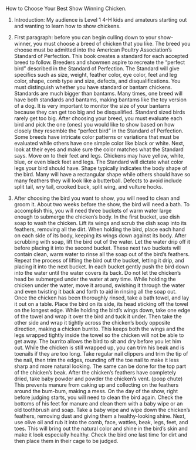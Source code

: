 How to Choose Your Best Show Winning Chicken.

1.	Introduction: My audience is Level 1 4-H kids and amateurs starting out and wanting to learn how to show chickens. 

2.	First paragraph: before you can begin culling down to your show-winner, you must choose a breed of chicken that you like. The breed you choose must be admitted into the American Poultry Association’s Standard of Perfection. This book creates a standard for each accepted breed to follow. Breeders and showmen aspire to recreate the “perfect bird” described in the Standard of Perfection. The Standard will give specifics such as size, weight, feather color, eye color, feet and leg color, shape, comb type and size, defects, and disqualifications. You must distinguish whether you have standard or bantam chickens. Standards are much bigger than bantams. Many times, one breed will have both standards and bantams, making bantams like the toy version of a dog. It is very important to monitor the size of your bantams because they can get too big and be disqualified. Standard sized birds rarely get too big. After choosing your breed, you must evaluate each bird and pick the one (ones) you would like to show based on how closely they resemble the “perfect bird” in the Standard of Perfection. Some breeds have intricate color patterns or variations that must be evaluated while others have one simple color like black or white. Next, look at their eyes and make sure the color matches what the Standard says. Move on to their feet and legs. Chickens may have yellow, white, blue, or even black feet and legs. The Standard will dictate what color legs your bird should have. Shape typically indicates the body shape of the bird. Many will have a rectangular shape while others should have so many feathers they will look like a butterball. Defects to avoid include split tail, wry tail, crooked back, split wing, and vulture hocks.
 
3.	After choosing the bird you want to show, you will need to clean and groom it. About two weeks before the show, the bird will need a bath. To accomplish this, you will need three buckets of warm water large enough to submerge the chicken’s body. In the first bucket, use dish soap to wash the chicken. Lift its wings and scrub the dish soap into its feathers, removing all the dirt. When holding the bird, place each hand on each side of its body, keeping its wings down against its body. After scrubbing with soap, lift the bird out of the water. Let the water drip off it before placing it into the second bucket. These next two buckets will contain clean, warm water to rinse all the soap out of the bird’s feathers. Repeat the process of lifting the bird out the bucket, letting it drip, and placing it into the next bucket. In each bucket gently push the bird down into the water until the water covers its back. Do not let the chicken’s head be submerged under the water at any time. While holding the chicken under the water, move it around, swishing it through the water and even twisting it back and forth to aid in rinsing all the soap out. Once the chicken has been thoroughly rinsed, take a bath towel, and lay it out on a table. Place the bird on its side, its head sticking off the towel on the longest edge. While holding the bird’s wings down, take one edge of the towel and wrap it over the bird and tuck it under. Then take the other side and wrap it tightly across the chicken’s body opposite direction, making a chicken burrito. This keeps both the wings and the legs wrapped tightly inside the towel so the chicken will not be able to get away. The burrito allows the bird to sit and dry before you let him out. While the chicken is still wrapped up, you can trim his beak and is toenails if they are too long. Take regular nail clippers and trim the tip of the nail, then trim the edges, rounding off the toe nail to make it less sharp and more natural looking. The same can be done for the top part of the chicken’s beak. After the chicken’s feathers have completely dried, take baby powder and powder the chicken’s vent. (poop chute) This prevents manure from caking up and collecting on the feathers around the bum-bum, making a mess. On the day of the show, right before judging starts, you will need to clean the bird again. Check the bottoms of his feet for manure and clean them with a baby wipe or an old toothbrush and soap. Take a baby wipe and wipe down the chicken’s feathers, removing dust and giving them a healthy-looking shine. Next, use olive oil and rub it into the comb, face, wattles, beak, legs, feet, and toes. This will bring out the natural color and shine in the bird’s skin and make it look especially healthy. Check the bird one last time for dirt and then place them in their cage to be judged. 
